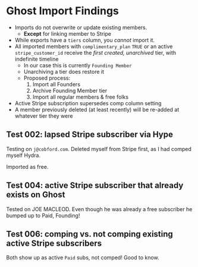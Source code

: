 # Ghost Import Findings

- Imports do not overwrite or update existing members.
	- **Except** for linking member to Stripe
- While exports have a `tiers` column, you _cannot_ import it.
- All imported members with `complimentary_plan` `TRUE` or an active `stripe_customer_id` receive the _first created, unarchived_ tier, with indefinite timeline
	- In our case this is currently `Founding Member`
	- Unarchiving a tier does restore it
	- Proposed process:
		1. Import all Founders
		2. Archive Founding Member tier
		3. Import all regular members & free folks
- Active Stripe subscription supersedes comp column setting
- A member previously deleted (at least recently) will be re-added at whatever tier they were

## Test 002: lapsed Stripe subscriber via Hype

Testing on `j@cobford.com`. Deleted myself from Stripe first, as I had comped myself Hydra.

Imported as free.

## Test 004: active Stripe subscriber that already exists on Ghost

Tested on JOE MACLEOD. Even though he was already a free subscriber he bumped up to Paid, Founding!

## Test 006: comping vs. not comping existing active Stripe subscribers

Both show up as active `Paid` subs, not comped! Good to know.

